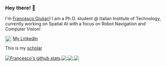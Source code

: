 
### Hey there! 👋

I'm [Francesco Giuliari](https://fgiuliari.github.io/)!
I am a Ph.D. student @ Italian Institute of Technology, currently working on Spatial AI with a focus on Robot Navigation and Computer Vision!


<a href="https://it.linkedin.com/in/francesco-giuliari-118b90164">
  My Linkedin 
  <img align="left" alt="Francesco's LinkedIN" width="22px" src="https://upload.wikimedia.org/wikipedia/commons/8/81/LinkedIn_icon.svg" />
</a>

This is my [scholar](https://scholar.google.com/citations?user=EOU10lkAAAAJ)


<a href="https://github.com/fgiuliari/github-readme-stats">
  <img align="center" src="https://github-readme-stats.vercel.app/api?username=fgiuliari&show_icons=true&include_all_commits=true&theme=radical" alt="Francesco's github stats" />
</a>
<a href="https://github.com/fgiuliari">

  <img align="center" src="https://github-readme-stats.vercel.app/api/top-langs/?username=fgiuliari&layout=compact&theme=radical&hide=jupyter%20notebook,html,css,tex" />
</a>
<a href="https://github.com/FGiuliari/Trajectory-Transformer">
  <img align="center" src="https://github-readme-stats.vercel.app/api/pin/?username=fgiuliari&repo=trajectory-transformer&theme=radical" />
</a>    

<a href="https://github.com/IIT-PAVIS/Positional_Diffusion">
  <img align="center" src="https://github-readme-stats.vercel.app/api/pin/?username=IIT-PAVIS&repo=Positional_Diffusion&theme=radical" />
</a>   




<!--
**FGiuliari/FGiuliari** is a ✨ _special_ ✨ repository because its `README.md` (this file) appears on your GitHub profile.

Here are some ideas to get you started:

- 🔭 I’m currently working on ...
- 🌱 I’m currently learning ...
- 👯 I’m looking to collaborate on ...
- 🤔 I’m looking for help with ...
- 💬 Ask me about ...
- 📫 How to reach me: ...
- 😄 Pronouns: ...
- ⚡ Fun fact: ...
-->

